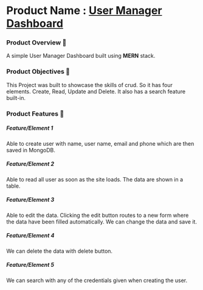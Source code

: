 # Product Name : [User Manager Dashboard](https://crud-client-psi.vercel.app/all)

### Product Overview 👀
A simple User Manager Dashboard built using **MERN** stack.

### Product Objectives 🎯
This Project was built to showcase the skills of crud. So it has four elements. Create, Read, Update and Delete. It also has a search feature built-in.

### Product Features 🧩
##### Feature/Element 1
Able to create user with name, user name, email and phone which are then saved in MongoDB.
##### Feature/Element 2
Able to read all user as soon as the site loads. The data are shown in a table.
##### Feature/Element 3
Able to edit the data. Clicking the edit button routes to a new form where the data have been filled automatically. We can change the data and save it.
##### Feature/Element 4
We can delete the data with delete button.
##### Feature/Element 5
We can search with any of the credentials given when creating the user.
